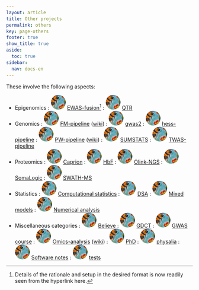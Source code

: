 ```yaml
---
layout: article
title: Other projects
permalink: others
key: page-others
footer: true
show_title: true
aside:
  toc: true
sidebar:
  nav: docs-en
---
```


These involve the following aspects:
- Epigenomics
  : [![](bees.svg)](https://github.com/jinghuazhao/EWAS-fusion) [EWAS-fusion](https://jinghuazhao.github.io/EWAS-fusion/)[^longnote]
  : [![](bees.svg)](https://github.com/jinghuazhao/QTR) [QTR](https://jinghuazhao.github.io/QTR/)
- Genomics
  : [![](bees.svg)](https://github.com/jinghuazhao/FM-pipeline) [FM-pipeline](https://jinghuazhao.github.io/FM-pipeline/) ([wiki](https://github.com/jinghuazhao/FM-pipeline/wiki))
  : [![](bees.svg)](https://github.com/jinghuazhao/gwas2) [gwas2](https://jinghuazhao.github.io/gwas2)
  : [![](bees.svg)](https://github.com/jinghuazhao/hess-pipeline) [hess-pipeline](https://jinghuazhao.github.io/hess-pipeline/)
  : [![](bees.svg)](https://github.com/jinghuazhao/PW-pipeline) [PW-pipeline](https://jinghuazhao.github.io/PW-pipeline/) ([wiki](https://github.com/jinghuazhao/PW-pipeline/wiki))
  : [![](bees.svg)](https://github.com/jinghuazhao/SUMSTATS) [SUMSTATS](https://jinghuazhao.github.io/SUMSTATS/)
  : [![](bees.svg)](https://github.com/jinghuazhao/TWAS-pipeline) [TWAS-pipeline](https://jinghuazhao.github.io/TWAS-pipeline/)
- Proteomics
  : [![](bees.svg)](https://github.com/jinghuazhao/Caprion) [Caprion](https://jinghuazhao.github.io/Caprion/)
  : [![](bees.svg)](https://github.com/jinghuazhao/HbF) [HbF](https://jinghuazhao.github.io/HbF/)
  : [![](bees.svg)](https://github.com/jinghuazhao/Olink-NGS) [Olink-NGS](https://jinghuazhao.github.io/Olink-NGS/)
  : [![](bees.svg)](https://github.com/jinghuazhao/SomaLogic) [SomaLogic](https://jinghuazhao.github.io/SomaLogic/)
  : [![](bees.svg)](https://github.com/jinghuazhao/SWATH-MS) [SWATH-MS](https://jinghuazhao.github.io/SWATH-MS/)
- Statistics
  : [![](bees.svg)](https://github.com/jinghuazhao/Computational-Statistics) [Computational statistics](https://jinghuazhao.github.io/Computational-Statistics/)
  : [![](bees.svg)](https://github.com/jinghuazhao/DSA) [DSA](https://jinghuazhao.github.io/DSA/)
  : [![](bees.svg)](https://github.com/jinghuazhao/Mixed-Models) [Mixed models](https://jinghuazhao.github.io/Mixed-Models/)
  : [![](bees.svg)](https://github.com/jinghuazhao/Numerical-Analysis) [Numerical analysis](https://jinghuazhao.github.io/Numerical-Analysis/)
- Miscellaneous categories
  : [![](bees.svg)](https://github.com/jinghuazhao/Believe) [Believe](https://jinghuazhao.github.io/Believe/)
  : [![](bees.svg)](https://github.com/jinghuazhao/GDCT) [GDCT](https://jinghuazhao.github.io/GDCT/)
  : [![](bees.svg)](https://github.com/jinghuazhao/GWAS-course) [GWAS course](https://jinghuazhao.github.io/GWAS-course/)
  : [![](bees.svg)](https://github.com/jinghuazhao/Omics-analysis) [Omics-analysis](https://jinghuazhao.github.io/Omics-analysis/) ([wiki](https://github.com/jinghuazhao/Omics-analysis/wiki))
  : [![](bees.svg)](https://github.com/jinghuazhao/PhD) [PhD](https://jinghuazhao.github.io/PhD/)
  : [![](bees.svg)](https://github.com/jinghuazhao/physalia) [physalia](https://jinghuazhao.github.io/physalia/)
  : [![](bees.svg)](https://github.com/jinghuazhao/software-notes) [Software notes](https://jinghuazhao.github.io/software-notes/)
  : [![](bees.svg)](https://github.com/jinghuazhao/tests) [tests](https://jinghuazhao.github.io/tests/)

[^longnote]: Details of the rationale and setup in the desired format is now readily seen from the hyperlink here.
